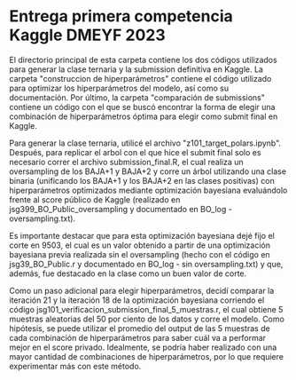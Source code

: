 # Entrega primera competencia Kaggle DMEYF 2023

El directorio principal de esta carpeta contiene los dos códigos utilizados para generar la clase ternaria y la submission definitiva en Kaggle. La carpeta "construccion de hiperparámetros" contiene el código utilizado para optimizar los hiperparámetros del modelo, así como su documentación. Por último, la carpeta "comparación de submissions" contiene un código con el que se buscó encontrar la forma de elegir una combinación de hiperparámetros óptima para elegir como submit final en Kaggle.

Para generar la clase ternaria, utilicé el archivo "z101_target_polars.ipynb". Después, para replicar el arbol con el que hice el submit final solo es necesario correr el archivo submission_final.R, el cual realiza un oversampling de los BAJA+1 y BAJA+2 y corre un árbol utilizando una clase binaria (unificando los BAJA+1 y los BAJA+2 en las clases positivas) con hiperparámetros optimizados mediante optimización bayesiana evaluándolo frente al score público de Kaggle (realizado en jsg399_BO_Public_oversampling y documentado en BO_log - oversampling.txt).

Es importante destacar que para esta optimización bayesiana dejé fijo el corte en 9503, el cual es un valor obtenido a partir de una optimización bayesiana previa realizada sin el oversampling (hecho con el código en jsg39_BO_Public.r y documentado en BO_log - sin oversampling.txt) y que, además, fue destacado en la clase como un buen valor de corte.

Como un paso adicional para elegir hiperparámetros, decidí comparar la iteración 21 y la iteración 18 de la optimización bayesiana corriendo el código jsg101_verificacion_submission_final_5_muestras.r, el cual obtiene 5 muestras aleatorias del 50 por ciento de los datos y corre el modelo. Como hipótesis, se puede utilizar el promedio del output de las 5 muestras de cada combinación de hiperparámetros para saber cuál va a performar mejor en el score privado. Idealmente, se podría haber realizado con una mayor cantidad de combinaciones de hiperparámetros, por lo que requiere experimentar más con este método.